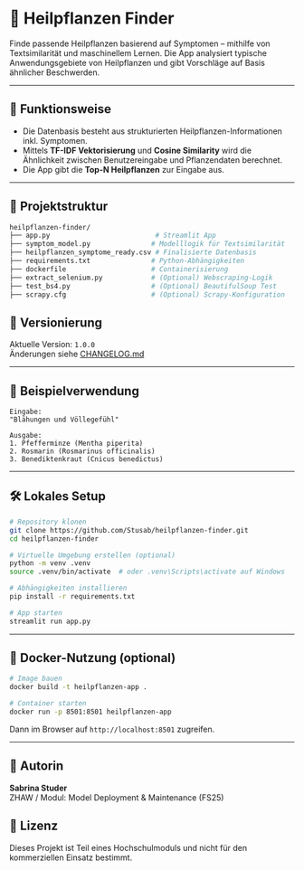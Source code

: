 # 🌿 Heilpflanzen Finder

Finde passende Heilpflanzen basierend auf Symptomen – mithilfe von Textsimilarität und maschinellem Lernen. Die App analysiert typische Anwendungsgebiete von Heilpflanzen und gibt Vorschläge auf Basis ähnlicher Beschwerden.

---

## 🧠 Funktionsweise
- Die Datenbasis besteht aus strukturierten Heilpflanzen-Informationen inkl. Symptomen.
- Mittels **TF-IDF Vektorisierung** und **Cosine Similarity** wird die Ähnlichkeit zwischen Benutzereingabe und Pflanzendaten berechnet.
- Die App gibt die **Top-N Heilpflanzen** zur Eingabe aus.

---

## 🚀 Projektstruktur

```bash
heilpflanzen-finder/
├── app.py                          # Streamlit App
├── symptom_model.py               # Modelllogik für Textsimilarität
├── heilpflanzen_symptome_ready.csv # Finalisierte Datenbasis
├── requirements.txt               # Python-Abhängigkeiten
├── dockerfile                     # Containerisierung
├── extract_selenium.py            # (Optional) Webscraping-Logik
├── test_bs4.py                    # (Optional) BeautifulSoup Test
├── scrapy.cfg                     # (Optional) Scrapy-Konfiguration
```
## 📌 Versionierung

Aktuelle Version: `1.0.0`  
Änderungen siehe [CHANGELOG.md](./CHANGELOG.md)

---

## 🧪 Beispielverwendung

```text
Eingabe:
"Blähungen und Völlegefühl"

Ausgabe:
1. Pfefferminze (Mentha piperita)
2. Rosmarin (Rosmarinus officinalis)
3. Benediktenkraut (Cnicus benedictus)
```

---

## 🛠️ Lokales Setup

```bash
# Repository klonen
git clone https://github.com/Stusab/heilpflanzen-finder.git
cd heilpflanzen-finder

# Virtuelle Umgebung erstellen (optional)
python -m venv .venv
source .venv/bin/activate  # oder .venv\Scripts\activate auf Windows

# Abhängigkeiten installieren
pip install -r requirements.txt

# App starten
streamlit run app.py
```

---

## 🐳 Docker-Nutzung (optional)

```bash
# Image bauen
docker build -t heilpflanzen-app .

# Container starten
docker run -p 8501:8501 heilpflanzen-app
```

Dann im Browser auf `http://localhost:8501` zugreifen.

---

## 👤 Autorin
**Sabrina Studer**  
ZHAW / Modul: Model Deployment & Maintenance (FS25)


## 📄 Lizenz
Dieses Projekt ist Teil eines Hochschulmoduls und nicht für den kommerziellen Einsatz bestimmt.

